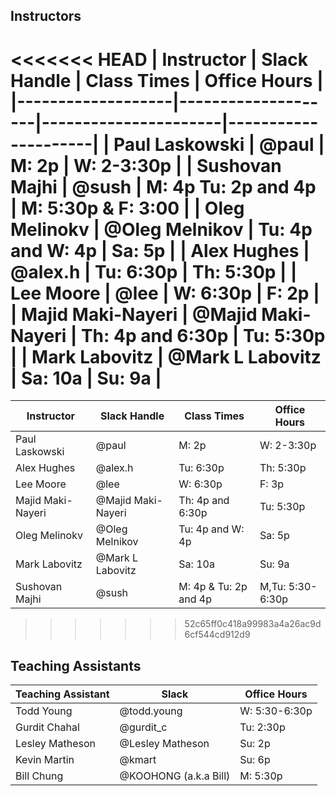 ## Instructors 

<<<<<<< HEAD
| Instructor        | Slack Handle       | Class Times          | Office Hours        |
|-------------------|--------------------|----------------------|---------------------|
| Paul Laskowski    | @paul              | M:  2p               | W:  2-3:30p         |
| Sushovan Majhi    | @sush              | M:  4p Tu: 2p and 4p | M:  5:30p & F: 3:00 |
| Oleg Melinokv     | @Oleg Melnikov     | Tu: 4p and W: 4p     | Sa: 5p              |
| Alex Hughes       | @alex.h            | Tu: 6:30p            | Th: 5:30p           |
| Lee Moore         | @lee               | W:  6:30p            | F:  2p              |
| Majid Maki-Nayeri | @Majid Maki-Nayeri | Th: 4p and 6:30p     | Tu: 5:30p           |
| Mark Labovitz     | @Mark L Labovitz   | Sa: 10a              | Su: 9a              |
=======
| Instructor        | Slack Handle       | Class Times           | Office Hours       |
|-------------------|--------------------|-----------------------|--------------------|
| Paul Laskowski    | @paul              | M:   2p               | W: 2-3:30p         |
| Alex Hughes       | @alex.h            | Tu:  6:30p            | Th: 5:30p          |
| Lee Moore         | @lee               | W:   6:30p            | F:  3p             |
| Majid Maki-Nayeri | @Majid Maki-Nayeri | Th:  4p and 6:30p     | Tu: 5:30p          |
| Oleg Melinokv     | @Oleg Melnikov     | Tu: 4p and W: 4p      | Sa: 5p             |
| Mark Labovitz     | @Mark L Labovitz   | Sa: 10a               | Su: 9a             | 
| Sushovan Majhi    | @sush              | M: 4p & Tu: 2p and 4p | M,Tu: 5:30-6:30p   |
>>>>>>> 52c65ff0c418a99983a4a26ac9d6cf544cd912d9

## Teaching Assistants

| Teaching Assistant | Slack            | Office Hours         |
|--------------------|------------------|----------------------|
| Todd Young         | @todd.young      | W:  5:30-6:30p       |
| Gurdit Chahal      | @gurdit_c        | Tu: 2:30p            |
| Lesley Matheson    | @Lesley Matheson | Su: 2p               |
| Kevin Martin       | @kmart           | Su: 6p               |
| Bill Chung         | @KOOHONG (a.k.a Bill)| M: 5:30p        |
